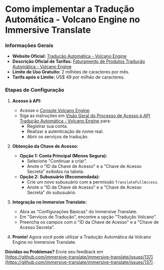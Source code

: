 # Como implementar a Tradução Automática - Volcano Engine no Immersive Translate

### Informações Gerais

- **Website Oficial:** [Tradução Automática - Volcano Engine](https://www.volcengine.com/product/machine-translation)
- **Descrição Oficial de Tarifas:** [Faturamento de Produtos Tradução Automática - Volcano Engine](https://www.volcengine.com/docs/4640/68515)
- **Limite de Uso Gratuito:** 2 milhões de caracteres por mês.
- **Tarifa após o Limite:** US$ 49 por milhão de caracteres.

### Etapas de Configuração

1. **Acesso à API:**

   - Acesse o [Console Volcano Engine](https://console.volcengine.com/home).
   - Siga as instruções em [Visão Geral do Processo de Acesso à API Tradução Automática - Volcano Engine](https://www.volcengine.com/docs/4640/130872) para:
     - Registrar sua conta.
     - Realizar a autenticação de nome real.
     - Abrir os serviços de tradução.

2. **Obtenção da Chave de Acesso:**

   - **Opção 1: Conta Principal (Menos Segura):**
     - Selecione "Continuar a criar".
     - Anote o "ID da Chave de Acesso" e a "Chave de Acesso Secreta" exibidos na tabela.
   - **Opção 2: Subusuário (Recomendada):**
     - Crie um novo subusuário com a permissão `TranslateFullAccess`.
     - Anote o "ID da Chave de Acesso" e a "Chave de Acesso Secreta" do subusuário.

3. **Integração no Immersive Translate:**

   - Abra as "Configurações Básicas" do Immersive Translate.
   - Em "Serviços de Tradução", encontre a opção "Tradução Volcano".
   - Preencha os campos com o "ID da Chave de Acesso" e a "Chave de Acesso Secreta".

4. **Pronto!** Agora você pode utilizar a Tradução Automática da Volcano Engine no Immersive Translate.

**Dúvidas ou Problemas?** Envie seu feedback em [https://github.com/immersive-translate/immersive-translate/issues/137](https://github.com/immersive-translate/immersive-translate/issues/137).
